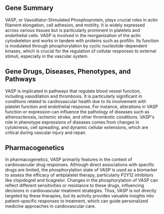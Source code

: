 ## Gene Summary
VASP, or Vasodilator-Stimulated Phosphoprotein, plays crucial roles in actin filament elongation, cell adhesion, and motility. It is widely expressed across various tissues but is particularly prominent in platelets and endothelial cells. VASP is involved in the reorganization of the actin cytoskeleton and works in tandem with proteins such as profilin. Its function is modulated through phosphorylation by cyclic nucleotide-dependent kinases, which is crucial for the regulation of cellular responses to external stimuli, especially in the vascular system.

## Gene Drugs, Diseases, Phenotypes, and Pathways
VASP is implicated in pathways that regulate blood vessel function, including vasodilation and thrombosis. It is particularly significant in conditions related to cardiovascular health due to its involvement with platelet function and endothelial response. For instance, alterations in VASP function or expression can influence the pathology of diseases such as atherosclerosis, ischemic stroke, and other thrombotic conditions. VASP's role in phenotype expressions of diseases comes from changes in cytokinesis, cell spreading, and dynamic cellular extensions, which are critical during vascular injury and repair.

## Pharmacogenetics
In pharmacogenetics, VASP primarily features in the context of cardiovascular drug responses. Although direct associations with specific drugs are limited, the phosphorylation state of VASP is used as a biomarker to assess the efficacy of antiplatelet therapy, particularly P2Y12 inhibitors like clopidogrel and ticagrelor. Changes in the phosphorylation of VASP can reflect different sensitivities or resistance to these drugs, influencing decisions in cardiovascular treatment strategies. Thus, VASP is not directly targeted by these therapies, but its activity provides valuable insights into patient-specific responses to treatment, which can guide personalized medicine approaches in cardiovascular care.